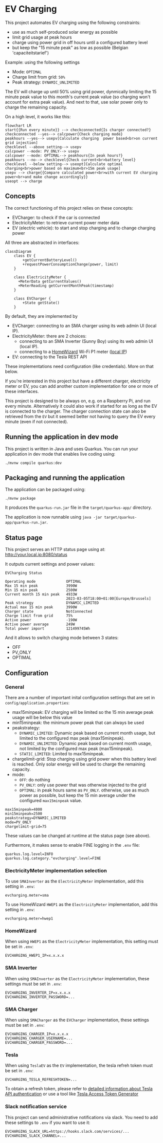 # EV Charging

This project automates EV charging using the following constraints:
- use as much self-produced solar energy as possible
- limit grid usage at peak hours
- charge using power grid in off hours until a configured battery level 
- but keep the "15 minute peak" as low as possible (Belgian 'capaciteitstarief')

Example: using the following settings
- Mode: `OPTIMAL`
- Charge limit from grid: `50%`
- Peak strategy: `DYNAMIC_UNLIMITED`

The EV will charge up until 50% using grid power, dynmically limiting the 15 minute peak value to this month's current
peak value (so charging won't account for extra peak value). And next to that, use solar power only to charge the remaining capacity. 

On a high level, it works like this:

```mermaid
flowchart LR
start{{Run every minute}} --> checkconnected{Is charger connected?}
checkconnected --yes--> calcpower{Check charging mode}
peakhours --yes--> usepv[Calculate charging  power based<br>on current grid injection]
checklevel --above setting--> usepv
calcpower --mode: PV_ONLY--> usepv
calcpower --mode: OPTIMAL--> peakhours{In peak hours?}
peakhours --no--> checklevel{Check current<br>battery level}
checklevel --below setting--> useopt[Calculate optimal charging<br>power based on maximum<br>15m peak usage]
usepv --> charge{{Compare calculated power<br>with current EV charging power<br>and make change accordingly}}
useopt --> charge
```

## Concepts

The correct functioning of this project relies on these concepts:
- EVCharger: to check if the car is connected
- ElectricityMeter: to retrieve current power meter data
- EV (electric vehicle): to start and stop charging and to change charging power

All three are abstracted in interfaces:

```mermaid
classDiagram
    class EV {
        +getCurrentBatteryLevel()
        +requestPowerConsumptionChange(power, limit)
    }
    
    class ElectricityMeter {
      +MeterData getCurrentValues()
      +MeterReading getCurrentMonthPeak(timestamp)
    }

    class EVCharger {
        +State getState()
    }
```

By default, they are implemented by
- EVCharger: connecting to an SMA charger using its web admin UI (local IP).
- ElectricityMeter: there are 2 choices:
  - connecting to an SMA Inverter (Sunny Boy) using its web admin UI (local IP).
  - connecting to a [HomeWizard](https://www.homewizard.com/nl-be/shop/wi-fi-p1-meter/) Wi-Fi P1 meter ([local IP](https://homewizard-energy-api.readthedocs.io/endpoints.html#data-points-for-hwe-p1))
- EV: connecting to the Tesla REST API

These implementations need configuration (like credentials). More on that below.

If you're interested in this project but have a different charger, electricity meter or EV, you can add another custom implementation for one or more of these interfaces.

This project is designed to be always on, e.g. on a Raspberry Pi, and run every minute. Alternatively it could also work if started for as long as the EV is connected to the charger.
The charger connection state can also be retrieved from the `EV` but it seemed better not having to query the EV every minute (even if not connected).


## Running the application in dev mode

This project is written in Java and uses Quarkus. You can run your application in dev mode that enables live coding using:
```shell script
./mvnw compile quarkus:dev
```

## Packaging and running the application

The application can be packaged using:
```shell script
./mvnw package
```
It produces the `quarkus-run.jar` file in the `target/quarkus-app/` directory.

The application is now runnable using `java -jar target/quarkus-app/quarkus-run.jar`.


## Status page

This project serves an HTTP status page using at:
http://your.local.ip:8080/status

It outputs current settings and power values:

```text
EVCharging Status

Operating mode	            OPTIMAL
Max 15 min peak	            3990W
Min 15 min peak	            2500W
Current month 15 min peak	4933W
                            2023-03-05T18:00+01:00[Europe/Brussels]
Peak strategy	            DYNAMIC_LIMITED
Actual max 15 min peak	    3990W
Charger state	            NotConnected
Charge limit from grid	    75%
Active power	            -190W
Active power average	    249W
Total power import	        121499745Wh
```

And it allows to switch charging mode between 3 states:
- OFF
- PV_ONLY
- OPTIMAL


## Configuration

### General

There are a number of important inital configuration settings that are set in `config/application.properties`:

- max15minpeak: EV charging will be limited so the 15 min average peak usage will be below this value
- min15minpeak: the minimum power peak that can always be used
- peakstrategy:
  - `DYNAMIC_LIMITED`: Dynamic peak based on current month usage, but limited to the configured max peak (max15minpeak).
  - `DYNAMIC_UNLIMITED`: Dynamic peak based on current month usage, not limited by the configured max peak (max15minpeak).
  - `STATIC_LIMITED`: Limited to max15minpeak.
- chargelimit-grid: Stop charging using grid power when this battery level is reached. Only solar energy will be used to charge the remaining capacity.
- mode: 
  - `OFF`: do nothing
  - `PV_ONLY`: only use power that was otherwise injected to the grid
  - `OPTIMAL`: in peak hours same as `PV_ONLY`. otherwise, use as much power as possible, but keep the 15 min average under the configured `max15minpeak` value.

```properties
max15minpeak=4000
min15minpeak=2500
peakstrategy=DYNAMIC_LIMITED
mode=PV_ONLY
chargelimit-grid=75
```

These values can be changed at runtime at the status page (see above).

Furthermore, it makes sense to enable FINE logging in the `.env` file:
```properties
quarkus.log.level=INFO
quarkus.log.category."evcharging".level=FINE
```

### ElectricityMeter implementation selection

To use `SMAInverter` as the `ElectricityMeter` implementation, add this setting in `.env`:

```properties
evcharging.meter=sma
```

To use HomeWizard `HWEP1` as the `ElectricityMeter` implementation, add this setting in `.env`:

```properties
evcharging.meter=hwep1
```

### HomeWizard

When using `HWEP1` as the `ElectricityMeter` implementation, this setting must be set in `.env`:

```properties
EVCHARGING_HWEP1_IP=x.x.x.x
```

### SMA Inverter

When using `SMAInverter` as the `ElectricityMeter` implementation, these settings must be set in `.env`:

```properties
EVCHARGING_INVERTER_IP=x.x.x.x
EVCHARGING_INVERTER_PASSWORD=...
```

### SMA Charger

When using `SMACharger` as the `EVCharger` implementation, these settings must be set in `.env`:

```properties
EVCHARGING_CHARGER_IP=x.x.x.x
EVCHARGING_CHARGER_USERNAME=...
EVCHARGING_CHARGER_PASSWORD=...
```

### Tesla

When using `TeslaEV` as the `EV` implementation, the tesla refreh token must be set in `.env`:

```properties
EVCHARGING_TESLA_REFRESHTOKEN=...
```

To obtain a refresh token, please refer to [detailed information about Tesla API authentication](https://tesla-api.timdorr.com/api-basics/authentication) or use a tool like [Tesla Access Token Generator](https://chrome.google.com/webstore/detail/tesla-access-token-genera/kokkedfblmfbngojkeaepekpidghjgag)


### Slack notification service

This project can send administrative notifications via slack. You need to add these settings to `.env` if you want to use it:

```properties
EVCHARGING_SLACK_URL=https://hooks.slack.com/services/...
EVCHARGING_SLACK_CHANNEL=...
```